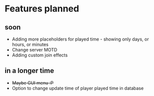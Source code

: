 # Features planned

## soon
* Adding more placeholders for played time - showing only days, or hours, or minutes
* Change server MOTD
* Adding custom join effects

## in a longer time
* ~~Maybe GUI menu :P~~
* Option to change update time of player played time in database
